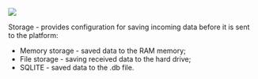 ![](https://img.tbqa.cloud/gateway/dashboard/gateway-dashboard-storage-conf.png)

Storage - provides configuration for saving incoming data before it is sent to the platform:
- Memory storage - saved data to the RAM memory;
- File storage - saving received data to the hard drive;
- SQLITE - saved data to the .db file.